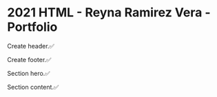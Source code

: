 # 2021 HTML - Reyna Ramirez Vera - Portfolio




Create header.✅

Create footer.✅

Section hero.✅

Section content.✅